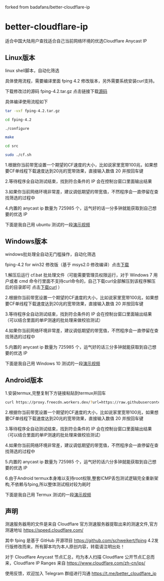 forked from badafans/better-cloudflare-ip

# better-cloudflare-ip

适合中国大陆用户查找适合自己当前网络环境的优选Cloudflare Anycast IP

## Linux版本

linux shell脚本，自动化筛选

具体使用流程，需要编译里面 fping 4.2 修改版本，另外需要系统安装curl支持。

下载修改过的源码 fping-4.2.tar.gz  点击链接下载[源码](https://proxy.freecdn.workers.dev/?url=https://raw.githubusercontent.com/badafans/better-cloudflare-ip/master/fping-4.2.tar.gz)

具体编译使用流程如下
 
 ```bash
tar -vxf fping-4.2.tar.gz

cd fping-4.2

./configure

make

cd src

sudo ./cf.sh
```

1.根据你当前带宽设置一个期望的CF速度的大小，比如说家里宽带100兆，如果想要CF单线程下载速度达到20兆的宽带效果，直接输入数值 20 并按回车键

2.等待程序全自动测试结束，找到符合条件的 IP 会在控制台窗口里面输出结果

3.如果你当前网络环境非常差，建议调低期望的带宽值，不然程序会一直停留在查找筛选的过程中

4.内置的 anycast ip 数量为 725985 个，运气好的话一分多钟就能获取到自己想要的优选 IP
  
下面是我自己用 ubuntu 测试的一段[演示视频](https://proxy.freecdn.workers.dev/?url=https://raw.githubusercontent.com/badafans/better-cloudflare-ip/master/linux.mp4)


## Windows版本

windows批处理全自动无门槛操作，自动化筛选

fping-4.2 for win32 修改版（基于 msys2.0 修改编译）点击[下载](https://proxy.freecdn.workers.dev/?url=https://raw.githubusercontent.com/badafans/better-cloudflare-ip/master/better-cloudflare-ip-win32.zip)

1.解压后运行 cf.bat 批处理文件（可能需要管理员权限运行，对于 Windows 7 用户或者 cmd 命令行里面不支持curl命令的，自己下载curl全部解压到该程序解压后的目录即可 点击[下载curl](https://proxy.freecdn.workers.dev/?url=https://raw.githubusercontent.com/badafans/better-cloudflare-ip/master/curl.zip) ）

2.根据你当前带宽设置一个期望的CF速度的大小，比如说家里宽带100兆，如果想要CF单线程下载速度达到20兆的宽带效果，直接输入数值 20 并按回车键

3.等待程序全自动测试结束，找到符合条件的 IP 会在控制台窗口里面输出结果（可以结合里面的单IP测速的批处理来做校验测试）

4.如果你当前网络环境非常差，建议调低期望的带宽值，不然程序会一直停留在查找筛选的过程中

5.内置的 anycast ip 数量为 725985 个，运气好的话三分多钟就能获取到自己想要的优选 IP

下面是我自己用 Windows 10 测试的一段[演示视频](https://proxy.freecdn.workers.dev/?url=https://raw.githubusercontent.com/badafans/better-cloudflare-ip/master/windows.mp4)

## Android版本

1.安装termux,完整复制下方链接粘贴到termux并回车

``` bash
curl https://proxy.freecdn.workers.dev/?url=https://raw.githubusercontent.com/badafans/better-cloudflare-ip/master/cf.sh -o cf.sh && chmod +x cf.sh && ./cf.sh
```

2.根据你当前带宽设置一个期望的CF速度的大小，比如说家里宽带100兆，如果想要CF单线程下载速度达到20兆的宽带效果，直接输入数值 20 并按回车键

3.等待程序全自动测试结束，找到符合条件的 IP 会在控制台窗口里面输出结果（可以结合里面的单IP测速的批处理来做校验测试）

4.如果你当前网络环境非常差，建议调低期望的带宽值，不然程序会一直停留在查找筛选的过程中

5.内置的 anycast ip 数量为 725985 个，运气好的话六分多钟就能获取到自己想要的优选 IP

6.由于Android termux本身难以支持root权限,整套ICMP丢包测试逻辑完全重新架构,不依赖与fping,所以整体测试相对较为耗时

下面是我自己用 Termux 测试的一段[演示视频](https://proxy.freecdn.workers.dev/?url=https://raw.githubusercontent.com/badafans/better-cloudflare-ip/master/termux.mp4)

## 声明

测速服务器用的文件是来自 Cloudflare 官方测速服务器提取出来的测速文件,官方测速地址 https://speed.cloudflare.com/

其中 fping 是基于 GitHub 开源项目 https://github.com/schweikert/fping  4.2发行版修改而来，所有脚本均为本人原创内容，转载请注明出处！

对于 Cloudflare Anycast 节点汇总，均为本人扫描 Cloudflare 公开节点汇总而来，Cloudflare IP Ranges 来自 https://www.cloudflare.com/zh-cn/ips/

使用反馈，欢迎加入 Telegram 群组进行沟通 https://t.me/better_cloudflare_ip
